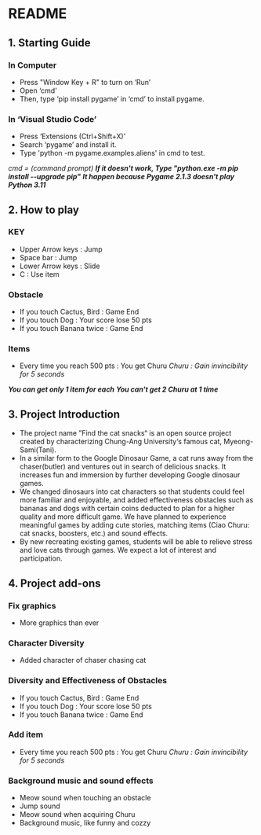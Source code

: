 # README

## 1. Starting Guide
### In Computer
- Press "Window Key + R" to turn on ‘Run’
- Open ‘cmd’
- Then, type ‘pip install pygame’ in ‘cmd’ to install pygame.

### In ‘Visual Studio Code’
- Press ‘Extensions (Ctrl+Shift+X)’
- Search ‘pygame’ and install it.
- Type 'python -m pygame.examples.aliens' in cmd to test.

*cmd = (command prompt)*
***If it doesn't work, Type "python.exe -m pip install --upgrade pip"***
***It happen because Pygame 2.1.3 doesn't play Python 3.11***

## 2. How to play
### KEY
- Upper Arrow keys : Jump
- Space bar : Jump
- Lower Arrow keys : Slide
- C : Use item

### Obstacle
- If you touch Cactus, Bird : Game End
- If you touch Dog : Your score lose 50 pts
- If you touch Banana twice : Game End

### Items
- Every time you reach 500 pts : You get Churu
*Churu : Gain invincibility for 5 seconds*


***You can get only 1 item for each***
***You can't get 2 Churu at 1 time***

## 3. Project Introduction
- The project name ”Find the cat snacks“ is an open source project created by characterizing Chung-Ang University‘s famous cat, Myeong-Sami(Tani). 
- In a similar form to the Google Dinosaur Game, a cat runs away from the chaser(butler) and ventures out in search of delicious snacks. It increases fun and immersion by further developing Google dinosaur games.
- We changed dinosaurs into cat characters so that students could feel more familiar and enjoyable, and added effectiveness obstacles such as bananas and dogs with certain coins deducted to plan for a higher quality and more difficult game. We have planned to experience meaningful games by adding cute stories, matching items (Ciao Churu: cat snacks, boosters, etc.) and sound effects.
- By new recreating existing games, students will be able to relieve stress and love cats through games. We expect a lot of interest and participation. 

## 4. Project add-ons

### Fix graphics
- More graphics than ever

### Character Diversity
- Added character of chaser chasing cat

### Diversity and Effectiveness of Obstacles
- If you touch Cactus, Bird : Game End
- If you touch Dog : Your score lose 50 pts
- If you touch Banana twice : Game End

### Add item
- Every time you reach 500 pts : You get Churu
*Churu : Gain invincibility for 5 seconds*

### Background music and sound effects
- Meow sound when touching an obstacle
- Jump sound
- Meow sound when acquiring Churu
- Background music, like funny and cozzy

